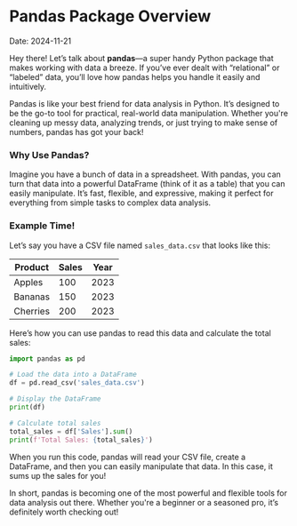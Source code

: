 # Pandas Package Overview

Date: 2024-11-21

Hey there! Let’s talk about **pandas**—a super handy Python package that makes working with data a breeze. If you’ve ever dealt with “relational” or “labeled” data, you’ll love how pandas helps you handle it easily and intuitively.

Pandas is like your best friend for data analysis in Python. It’s designed to be the go-to tool for practical, real-world data manipulation. Whether you're cleaning up messy data, analyzing trends, or just trying to make sense of numbers, pandas has got your back!

### Why Use Pandas?

Imagine you have a bunch of data in a spreadsheet. With pandas, you can turn that data into a powerful DataFrame (think of it as a table) that you can easily manipulate. It’s fast, flexible, and expressive, making it perfect for everything from simple tasks to complex data analysis.

### Example Time!

Let’s say you have a CSV file named `sales_data.csv` that looks like this:

| Product | Sales | Year |
|---------|-------|------|
| Apples  | 100   | 2023 |
| Bananas | 150   | 2023 |
| Cherries| 200   | 2023 |

Here’s how you can use pandas to read this data and calculate the total sales:

```python
import pandas as pd

# Load the data into a DataFrame
df = pd.read_csv('sales_data.csv')

# Display the DataFrame
print(df)

# Calculate total sales
total_sales = df['Sales'].sum()
print(f'Total Sales: {total_sales}')
```

When you run this code, pandas will read your CSV file, create a DataFrame, and then you can easily manipulate that data. In this case, it sums up the sales for you!

In short, pandas is becoming one of the most powerful and flexible tools for data analysis out there. Whether you're a beginner or a seasoned pro, it’s definitely worth checking out!